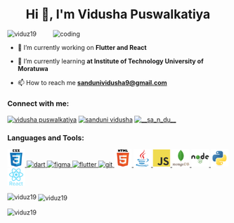 <h1 align="center">Hi 👋, I'm Vidusha Puswalkatiya</h1>

<img align="right" alt="coding" width="400" src="https://camo.githubusercontent.com/c13b67156814f1d2ab8c0e293b5873e200af92555578474806551cecf9e95dcd/68747470733a2f2f7374617469632e7769787374617469632e636f6d2f6d656469612f3139313831355f35643964336666316164383934653936613266306138363638313536333535357e6d76322e676966">


<p align="left"> <img src="https://komarev.com/ghpvc/?username=viduz19&label=Profile%20views&color=0e75b6&style=flat" alt="viduz19" /> </p>

- 🔭 I’m currently working on **Flutter and React**

- 🌱 I’m currently learning **at Institute of Technology University of Moratuwa**

- 📫 How to reach me **sandunividusha9@gmail.com**

<h3 align="left">Connect with me:</h3>
<p align="left">
<a href="https://linkedin.com/in/vidusha puswalkatiya" target="blank"><img align="center" src="https://raw.githubusercontent.com/rahuldkjain/github-profile-readme-generator/master/src/images/icons/Social/linked-in-alt.svg" alt="vidusha puswalkatiya" height="30" width="40" /></a>
<a href="https://fb.com/sanduni vidusha" target="blank"><img align="center" src="https://raw.githubusercontent.com/rahuldkjain/github-profile-readme-generator/master/src/images/icons/Social/facebook.svg" alt="sanduni vidusha" height="30" width="40" /></a>
<a href="https://instagram.com/__sa_n_du__" target="blank"><img align="center" src="https://raw.githubusercontent.com/rahuldkjain/github-profile-readme-generator/master/src/images/icons/Social/instagram.svg" alt="__sa_n_du__" height="30" width="40" /></a>
</p>

<h3 align="left">Languages and Tools:</h3>
<p align="left"> <a href="https://www.w3schools.com/css/" target="_blank" rel="noreferrer"> <img src="https://raw.githubusercontent.com/devicons/devicon/master/icons/css3/css3-original-wordmark.svg" alt="css3" width="40" height="40"/> </a> <a href="https://dart.dev" target="_blank" rel="noreferrer"> <img src="https://www.vectorlogo.zone/logos/dartlang/dartlang-icon.svg" alt="dart" width="40" height="40"/> </a> <a href="https://www.figma.com/" target="_blank" rel="noreferrer"> <img src="https://www.vectorlogo.zone/logos/figma/figma-icon.svg" alt="figma" width="40" height="40"/> </a> <a href="https://flutter.dev" target="_blank" rel="noreferrer"> <img src="https://www.vectorlogo.zone/logos/flutterio/flutterio-icon.svg" alt="flutter" width="40" height="40"/> </a> <a href="https://git-scm.com/" target="_blank" rel="noreferrer"> <img src="https://www.vectorlogo.zone/logos/git-scm/git-scm-icon.svg" alt="git" width="40" height="40"/> </a> <a href="https://www.w3.org/html/" target="_blank" rel="noreferrer"> <img src="https://raw.githubusercontent.com/devicons/devicon/master/icons/html5/html5-original-wordmark.svg" alt="html5" width="40" height="40"/> </a> <a href="https://www.java.com" target="_blank" rel="noreferrer"> <img src="https://raw.githubusercontent.com/devicons/devicon/master/icons/java/java-original.svg" alt="java" width="40" height="40"/> </a> <a href="https://developer.mozilla.org/en-US/docs/Web/JavaScript" target="_blank" rel="noreferrer"> <img src="https://raw.githubusercontent.com/devicons/devicon/master/icons/javascript/javascript-original.svg" alt="javascript" width="40" height="40"/> </a> <a href="https://www.mongodb.com/" target="_blank" rel="noreferrer"> <img src="https://raw.githubusercontent.com/devicons/devicon/master/icons/mongodb/mongodb-original-wordmark.svg" alt="mongodb" width="40" height="40"/> </a> <a href="https://nodejs.org" target="_blank" rel="noreferrer"> <img src="https://raw.githubusercontent.com/devicons/devicon/master/icons/nodejs/nodejs-original-wordmark.svg" alt="nodejs" width="40" height="40"/> </a> <a href="https://www.python.org" target="_blank" rel="noreferrer"> <img src="https://raw.githubusercontent.com/devicons/devicon/master/icons/python/python-original.svg" alt="python" width="40" height="40"/> </a> <a href="https://reactjs.org/" target="_blank" rel="noreferrer"> <img src="https://raw.githubusercontent.com/devicons/devicon/master/icons/react/react-original-wordmark.svg" alt="react" width="40" height="40"/> </a> </p>

<p><img align="left" src="https://github-readme-stats.vercel.app/api/top-langs?username=viduz19&show_icons=true&locale=en&layout=compact" alt="viduz19" /></p>

<p>&nbsp;<img align="center" src="https://github-readme-stats.vercel.app/api?username=viduz19&show_icons=true&locale=en" alt="viduz19" /></p>

<p><img align="center" src="https://github-readme-streak-stats.herokuapp.com/?user=viduz19&" alt="viduz19" /></p>
